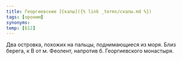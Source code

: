```yaml
---
title: Георгиевские [Скалы]({% link _terms/скалы.md %})
tags: [ороним]
synonyms:
temp: [Б12]
---
```


Два островка, похожих на пальцы, поднимающиеся из моря. Близ берега, к В от м.
Феолент, напротив б. Георгиевского монастыря.
